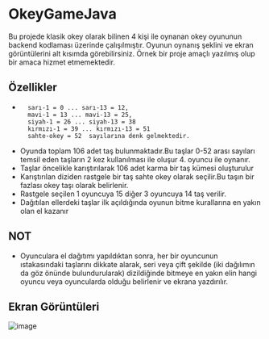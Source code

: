 # OkeyGameJava


Bu projede klasik okey olarak bilinen 4 kişi ile oynanan okey oyununun backend kodlaması üzerinde çalışılmıştır. Oyunun oynanış şeklini ve ekran görüntülerini
alt kısımda görebilirsiniz. Örnek bir proje amaçlı yazılmış olup bir amaca hizmet etmemektedir.



## Özellikler

-       sarı-1 = 0 ... sarı-13 = 12,
        mavi-1 = 13 ... mavi-13 = 25,
        siyah-1 = 26 ... siyah-13 = 38
        kırmızı-1 = 39 ... kırmızı-13 = 51
        sahte-okey = 52  sayılarına denk gelmektedir.

- Oyunda toplam 106 adet taş bulunmaktadır.Bu taşlar 0-52 arası sayıları temsil
eden taşların 2 kez kullanılması ile oluşur 4. oyuncu ile oynanır.
- Taşlar öncelikle karıştırılarak 106 adet karma bir taş kümesi oluşturulur
- Karıştırılan diziden rastgele bir taş sahte okey olarak seçilir.Bu taşın bir fazlası okey taşı olarak belirlenir.
- Rastgele seçilen 1 oyuncuya 15 diğer 3 oyuncuya 14 taş verilir.
- Dağıtılan ellerdeki taşlar ilk açıldığında oyunun bitme kurallarına en yakın olan el kazanır



  
## NOT

- Oyunculara el dağıtımı yapıldıktan sonra, her bir oyuncunun ıstakasındaki taşlarını dikkate alarak, seri
veya çift şekilde (iki dağılımın da göz önünde bulundurularak) dizildiğinde bitmeye en yakın elin
hangi oyuncu veya oyuncularda olduğu belirlenir ve ekrana yazdırılır.

  
## Ekran Görüntüleri

![image](https://user-images.githubusercontent.com/72404480/230800944-a7bc58db-ae65-4c1c-a6ef-5e6bf8b8cf4e.png)


  
